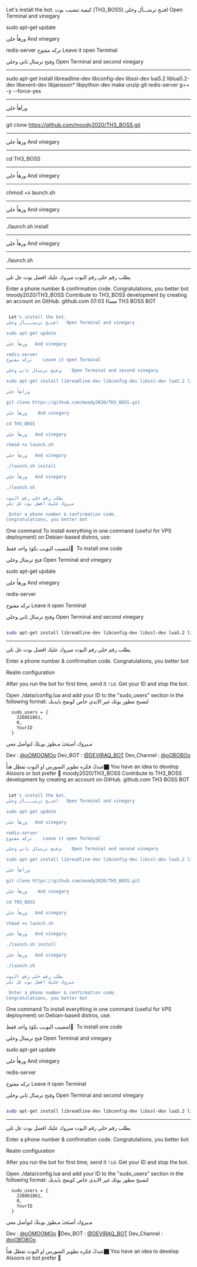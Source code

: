  Let's install the bot.    كيفية تنصيب بوت (TH3_BOSS)
افتـح ترمنـــأل وخلي   Open Terminal and vinegary

sudo apt-get update 

ورهأَ خلي   And vinegary

redis-server
تركه مفتوح    Leave it open Terminal

وفتح ترمنال ثاني وخلي    Open Terminal and second vinegary
************************************************************
sudo apt-get install libreadline-dev libconfig-dev libssl-dev lua5.2 liblua5.2-dev libevent-dev libjansson* libpython-dev make unzip git redis-server g++ -y --force-yes
************************************************************
 ورأهأَ خلي  
**************
git clone https://github.com/moody2020/TH3_BOSS.git
*****************************************************
ورهأ خلي    And vinegary
**************************
cd TH3_BOSS
**************************
ورهأَ خلي   And vinegary
**************************
chmod +x launch.sh
**************************
ورهأَ خلي   And vinegary
**************************
./launch.sh install
**************************
ورهأَ خلي   And vinegary
**************************
./launch.sh 
**************************
يطلب رقم خلي رقم البوت 
مبروك عليك افضل بوت عل تلي 

 Enter a phone number & confirmation code.
Congratulations, you better bot
moody2020/TH3_BOSS
Contribute to TH3_BOSS development by creating an account on GitHub.
github.com
07:03 مساءً
  TH3 BOSS BOT



```sh

 Let's install the bot.
افتـح ترمنـــأل وخلي   Open Terminal and vinegary

sudo apt-get update 

ورهأَ خلي   And vinegary

redis-server
تركه مفتوح    Leave it open Terminal

وفتح ترمنال ثاني وخلي    Open Terminal and second vinegary

sudo apt-get install libreadline-dev libconfig-dev libssl-dev lua5.2 liblua5.2-dev libevent-dev libjansson* libpython-dev make unzip git redis-server g++ -y --force-yes

ورأهأَ خلي  

git clone https://github.com/moody2020/TH3_BOSS.git

ورهأ خلي    And vinegary

cd TH3_BOSS

ورهأَ خلي   And vinegary

chmod +x launch.sh

ورهأَ خلي   And vinegary

./launch.sh install

ورهأَ خلي   And vinegary

./launch.sh 

يطلب رقم خلي رقم البوت 
مبروك عليك افضل بوت عل تلي 

 Enter a phone number & confirmation code.
Congratulations, you better bot
```
 One command
To install everything in one command (useful for VPS deployment) on Debian-based distros, use:

لتنصيب البوـب بكوَدَ واحد فقط َ     To install one code

فتح ترمنال وخلي   Open Terminal and vinegary

sudo apt-get update 

ورهأَ خلي   And vinegary

redis-server

تركه مفتوح   Leave it open Terminal

وفتح ترمنال ثاني وخلي  Open Terminal and second vinegary
```sh

sudo apt-get install libreadline-dev libconfig-dev libssl-dev lua5.2 liblua5.2-dev libevent-dev libjansson* libpython-dev make unzip git redis-server g++ -y --force-yes && git clone https://github.com/moody2020/TH3_BOSS.git && cd TH3_BOSS && chmod +x launch.sh && ./launch.sh install && ./launch.sh
```

* * *
يطلب رقم خلي رقم البوت 
مبروك عليك افضل بوت عل تلي 

 Enter a phone number & confirmation code.
Congratulations, you better bot

 Realm configuration

After you run the bot for first time, send it `!id`. Get your ID and stop the bot.

Open ./data/config.lua and add your ID to the "sudo_users" section in the following format:
 لتصبح مطور بوتك غير الايدي خاص كونفج بايديك 
```
  sudo_users = {
    226861861,
    0,
    YourID
  }
```
 مـبروَك أصبَحتـَ مـطورَ بوـتكَ لتوأصل معي 

Dev :   [@oOMOOMOo](https://telegram.me/oOMOOMOo)
Dev_BOT :  [@DEVIRAQ_BOT](https://telegram.me/DEVIRAQ_BOT)
Dev_Channel :  [@oOBOBOo](https://telegram.me/oOBOBOo )

عندكَ فكره تطوير السورس او البوت تفظل هنأَ🏿️
You have an idea to develop Alsoors or bot prefer 🏿️
moody2020/TH3_BOSS
Contribute to TH3_BOSS development by creating an account on GitHub.
github.com
  TH3 BOSS BOT



```sh

 Let's install the bot.
افتـح ترمنـــأل وخلي   Open Terminal and vinegary

sudo apt-get update 

ورهأَ خلي   And vinegary

redis-server
تركه مفتوح    Leave it open Terminal

وفتح ترمنال ثاني وخلي    Open Terminal and second vinegary

sudo apt-get install libreadline-dev libconfig-dev libssl-dev lua5.2 liblua5.2-dev libevent-dev libjansson* libpython-dev make unzip git redis-server g++ -y --force-yes

ورأهأَ خلي  

git clone https://github.com/moody2020/TH3_BOSS.git

ورهأ خلي    And vinegary

cd TH3_BOSS

ورهأَ خلي   And vinegary

chmod +x launch.sh

ورهأَ خلي   And vinegary

./launch.sh install

ورهأَ خلي   And vinegary

./launch.sh 

يطلب رقم خلي رقم البوت 
مبروك عليك افضل بوت عل تلي 

 Enter a phone number & confirmation code.
Congratulations, you better bot
```
 One command
To install everything in one command (useful for VPS deployment) on Debian-based distros, use:

لتنصيب البوـب بكوَدَ واحد فقط َ     To install one code

فتح ترمنال وخلي   Open Terminal and vinegary

sudo apt-get update 

ورهأَ خلي   And vinegary

redis-server

تركه مفتوح   Leave it open Terminal

وفتح ترمنال ثاني وخلي  Open Terminal and second vinegary
```sh

sudo apt-get install libreadline-dev libconfig-dev libssl-dev lua5.2 liblua5.2-dev libevent-dev libjansson* libpython-dev make unzip git redis-server g++ -y --force-yes && git clone https://github.com/moody2020/TH3_BOSS.git && cd TH3_BOSS && chmod +x launch.sh && ./launch.sh install && ./launch.sh
```

* * *
يطلب رقم خلي رقم البوت 
مبروك عليك افضل بوت عل تلي 

 Enter a phone number & confirmation code.
Congratulations, you better bot

 Realm configuration

After you run the bot for first time, send it `!id`. Get your ID and stop the bot.

Open ./data/config.lua and add your ID to the "sudo_users" section in the following format:
 لتصبح مطور بوتك غير الايدي خاص كونفج بايديك 
```
  sudo_users = {
    226861861,
    0,
    YourID
  }
```
 مـبروَك أصبَحتـَ مـطورَ بوـتكَ لتوأصل معي 

Dev :   [@oOMOOMOo](https://telegram.me/oOMOOMOo)
🔶Dev_BOT :  [@DEVIRAQ_BOT](https://telegram.me/DEVIRAQ_BOT)
Dev_Channel :  [@oOBOBOo](https://telegram.me/oOBOBOo )

عندكَ فكره تطوير السورس او البوت تفظل هنأَ🏿️
You have an idea to develop Alsoors or bot prefer 🏿️
